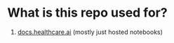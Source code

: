 # What is this repo used for?

1. [docs.healthcare.ai](http://docs.healthcare.ai) (mostly just hosted notebooks)